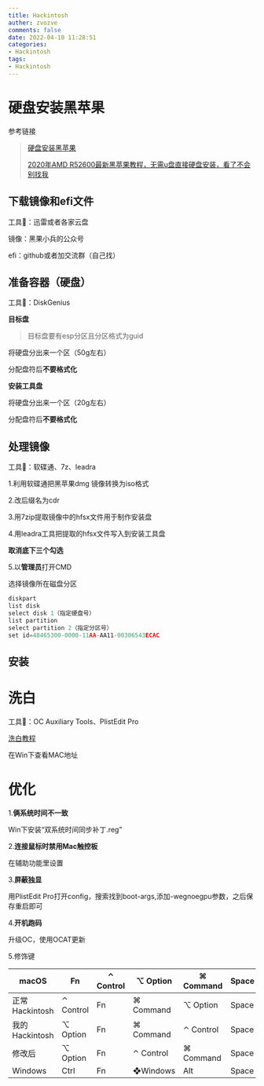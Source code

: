 ```yaml
---
title: Hackintosh
auther: zvozve
comments: false
date: 2022-04-10 11:28:51
categories:
- Hackintosh
tags:
- Hackintosh
---
```


# 硬盘安装黑苹果

参考链接

> [硬盘安装黑苹果](https://www.bilibili.com/video/BV1Vb411U735)
>
> [2020年AMD R52600最新黑苹果教程，无需u盘直接硬盘安装，看了不会别找我](https://www.bilibili.com/video/BV1ba4y1L7CV)



## 下载镜像和efi文件

工具🔧：迅雷或者各家云盘

镜像：黑果小兵的公众号

efi：github或者加交流群（自己找）

## 准备容器（硬盘）

工具🔧：DiskGenius

**目标盘**

> 目标盘要有esp分区且分区格式为guid

将硬盘分出来一个区（50g左右）

分配盘符后**不要格式化**

**安装工具盘**

将硬盘分出来一个区（20g左右）

分配盘符后**不要格式化**

## 处理镜像

工具🔧：软碟通、7z、leadra

1.利用软碟通把黑苹果dmg 镜像转换为iso格式

2.改后缀名为cdr

3.用7zip提取镜像中的hfsx文件用于制作安装盘

4.用leadra工具把提取的hfsx文件写入到安装工具盘

**取消底下三个勾选**

5.以**管理员**打开CMD

选择镜像所在磁盘分区

```c
diskpart
list disk
select disk 1（指定硬盘号）
list partition
select partition 2（指定分区号）
set id=48465300-0000-11AA-AA11-00306543ECAC
```

## 安装

# 洗白

工具🔧：OC Auxiliary Tools、PlistEdit Pro

[洗白教程](https://blog.csdn.net/KGD_Judy/article/details/118943312)

在Win下查看MAC地址

# 优化

1.**俩系统时间不一致**

Win下安装“双系统时间同步补丁.reg”

2.**连接鼠标时禁用Mac触控板**

在辅助功能里设置

3.**屏蔽独显**

用PlistEdit Pro打开config，搜索找到boot-args,添加-wegnoegpu参数，之后保存重启即可

4.**开机跑码**

升级OC，使用OCAT更新

5.修饰键

| macOS          | Fn        | ⌃ Control | ⌥ Option  | ⌘ Command | Space | ⌘ Command | ⌥ Option  |
| -------------- | --------- | --------- | --------- | --------- | ----- | --------- | --------- |
| 正常Hackintosh | ⌃ Control | Fn        | ⌘ Command | ⌥ Option  | Space | ⌥ Option  | ⌃ Control |
| 我的Hackintosh | ⌥ Option  | Fn        | ⌘ Command | ⌃ Control | Space | ⌃ Control | ⌥ Option  |
| 修改后         | ⌥ Option  | Fn        | ⌃ Control | ⌘ Command | Space | ⌘ Command | ⌥ Option  |
| Windows        | Ctrl      | Fn        | ❖Windows  | Alt       | Space | Alt       | Ctrl      |
